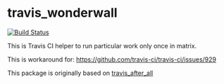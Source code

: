 travis_wonderwall
================

[![Build Status](https://travis-ci.org/glenjamin/travis_wonderwall.png?branch=master)](https://travis-ci.org/glenjamin/travis_wonderwall)

This is Travis CI helper to run particular work only once in matrix.

This is workaround for: https://github.com/travis-ci/travis-ci/issues/929

This package is originally based on [travis_after_all](https://github.com/dmakhno/travis_after_all)
